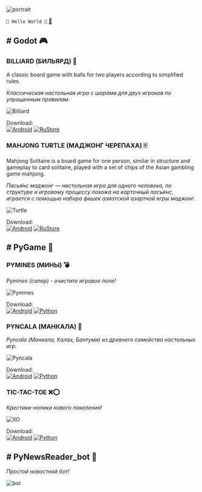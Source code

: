 ![portrait](portrait.jpg)

`🤘 Hello World 🤘` [📧](mailto:networkoutpost@gmail.com)

## \# Godot 🎮

### BILLIARD (БИЛЬЯРД) 🎱

A classic board game with balls for two players according to simplified rules.

*Классическая настольная игра с шарами для двух игроков по упрощенным правилам.*

![Billiard](billiard.png)

Download:  
[![Android](android_button.png)](https://github.com/avbezdolny/avbezdolny.github.io/releases/download/archive/Billiard.apk) 
[![RuStore](rustore_button.png)](https://www.rustore.ru/catalog/app/avbezdolny.software.billiard) 

### MAHJONG TURTLE (МАДЖОНГ ЧЕРЕПАХА) 🀄

Mahjong Solitaire is a board game for one person, similar in structure and gameplay to card solitaire, played with a set of chips of the Asian gambling game mahjong.

*Пасья́нс маджо́нг — настольная игра для одного человека, по структуре и игровому процессу похожа на карточный пасьянс, играется с помощью набора фишек азиатской азартной игры маджонг.*

![Turtle](turtle.png)

Download:  
[![Android](android_button.png)](https://github.com/avbezdolny/avbezdolny.github.io/releases/download/archive/Turtle.apk) 
[![RuStore](rustore_button.png)](https://www.rustore.ru/catalog/app/avbezdolny.software.turtle) 

## \# PyGame 🐍

### PYMINES (МИНЫ) 💣

*Pymines (сапер) - очистите игровое поле!*

![Pymines](pymines.png)

Download:  
[![Android](android_button.png)](https://github.com/avbezdolny/avbezdolny.github.io/releases/download/archive/pymines-1.2-arm64-v8a.apk) 
[![Python](python_button.png)](https://github.com/avbezdolny/avbezdolny.github.io/releases/download/archive/pymines.zip) 

### PYNCALA (МАНКАЛА) 🌱

*Pyncala (Манкала, Калах, Бантуми) из древнего семейства настольных игр.*

![Pyncala](pyncala.png)

Download:  
[![Android](android_button.png)](https://github.com/avbezdolny/avbezdolny.github.io/releases/download/archive/pyncala-1.2-arm64-v8a.apk) 
[![Python](python_button.png)](https://github.com/avbezdolny/avbezdolny.github.io/releases/download/archive/pyncala.zip) 

### TIC-TAC-TOE ❌⭕

*Крестики-нолики нового поколения!*

![XO](xo.png)

Download:  
[![Android](android_button.png)](https://github.com/avbezdolny/avbezdolny.github.io/releases/download/archive/xo-2.0-arm64-v8a.apk) 
[![Python](python_button.png)](https://github.com/avbezdolny/avbezdolny.github.io/releases/download/archive/xo.zip) 

## \# PyNewsReader_bot 🤖

*Простой новостной бот!*

![bot](bot.png)
